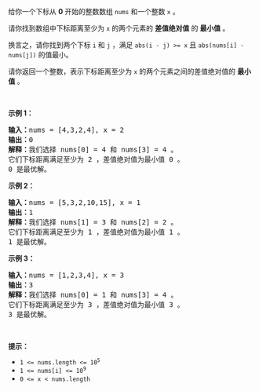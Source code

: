 <p>给你一个下标从 <strong>0</strong>&nbsp;开始的整数数组&nbsp;<code>nums</code>&nbsp;和一个整数&nbsp;<code>x</code>&nbsp;。</p>

<p>请你找到数组中下标距离至少为 <code>x</code>&nbsp;的两个元素的 <strong>差值绝对值</strong>&nbsp;的 <strong>最小值</strong>&nbsp;。</p>

<p>换言之，请你找到两个下标&nbsp;<code>i</code> 和&nbsp;<code>j</code>&nbsp;，满足&nbsp;<code>abs(i - j) &gt;= x</code> 且&nbsp;<code>abs(nums[i] - nums[j])</code>&nbsp;的值最小。</p>

<p>请你返回一个整数，表示下标距离至少为 <code>x</code>&nbsp;的两个元素之间的差值绝对值的 <strong>最小值</strong>&nbsp;。</p>

<p>&nbsp;</p>

<p><b>示例 1：</b></p>

<pre>
<b>输入：</b>nums = [4,3,2,4], x = 2
<b>输出：</b>0
<b>解释：</b>我们选择 nums[0] = 4 和 nums[3] = 4 。
它们下标距离满足至少为 2 ，差值绝对值为最小值 0 。
0 是最优解。
</pre>

<p><strong class="example">示例 2：</strong></p>

<pre>
<b>输入：</b>nums = [5,3,2,10,15], x = 1
<b>输出：</b>1
<b>解释：</b>我们选择 nums[1] = 3 和 nums[2] = 2 。
它们下标距离满足至少为 1 ，差值绝对值为最小值 1 。
1 是最优解。
</pre>

<p><strong class="example">示例 3：</strong></p>

<pre>
<b>输入：</b>nums = [1,2,3,4], x = 3
<b>输出：</b>3
<strong>解释：</strong>我们选择 nums[0] = 1 和 nums[3] = 4 。
它们下标距离满足至少为 3 ，差值绝对值为最小值 3 。
3 是最优解。
</pre>

<p>&nbsp;</p>

<p><strong>提示：</strong></p>

<ul>
	<li><code>1 &lt;= nums.length &lt;= 10<sup>5</sup></code></li>
	<li><code>1 &lt;= nums[i] &lt;= 10<sup>9</sup></code></li>
	<li><code>0 &lt;= x &lt; nums.length</code></li>
</ul>
